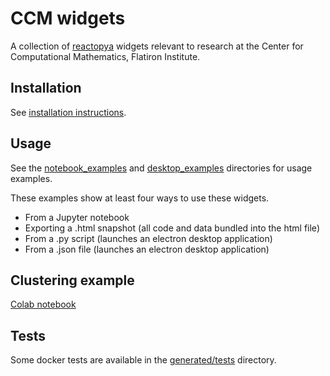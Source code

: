# CCM widgets

A collection of [reactopya](https://github.com/flatironinstitute/reactopya) widgets relevant to research at the Center for Computational Mathematics, Flatiron Institute.

## Installation

See [installation instructions](generated/docs/install.md).

## Usage

See the [notebook_examples](notebook_examples) and [desktop_examples](desktop_examples) directories for usage examples.

These examples show at least four ways to use these widgets.

* From a Jupyter notebook
* Exporting a .html snapshot (all code and data bundled into the html file)
* From a .py script (launches an electron desktop application)
* From a .json file (launches an electron desktop application)

## Clustering example

[Colab notebook](https://colab.research.google.com/drive/1yiDmEZL9CzrFuuEcinbeJWGL61mC38tS)

## Tests

Some docker tests are available in the [generated/tests](generated/tests) directory.

